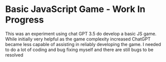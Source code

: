 <h1>Basic JavaScript Game - Work In Progress</h1>

This was an experiment using chat GPT 3.5 do develop a basic JS game.  While initially very helpful as the game complexity increased ChatGPT became less capable of assisting in reliably developing the game.  I needed to do a lot of coding and bug fixing myself and there are still bugs to be resolved

